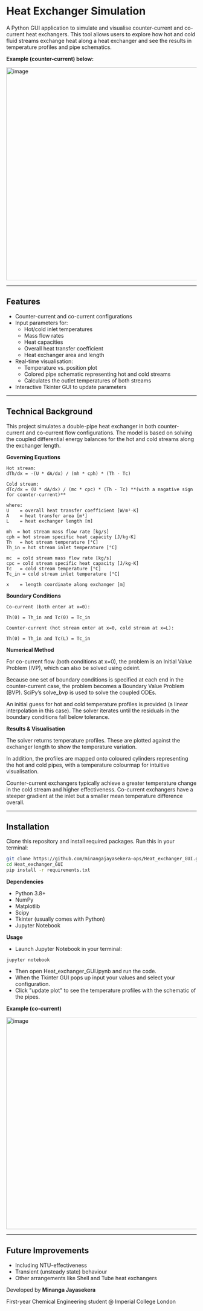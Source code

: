 # Heat Exchanger Simulation

A Python GUI application to simulate and visualise counter-current and co-current heat exchangers. This tool allows users to explore how hot and cold fluid streams exchange heat along a heat exchanger and see the results in temperature profiles and pipe schematics.

**Example (counter-current) below:**

<img width="959" height="564" alt="image" src="https://github.com/user-attachments/assets/e22e0da1-debd-4760-828d-4e0dc0c90095" />

---

## Features

- Counter-current and co-current configurations
- Input parameters for:
  - Hot/cold inlet temperatures
  - Mass flow rates
  - Heat capacities
  - Overall heat transfer coefficient
  - Heat exchanger area and length
- Real-time visualisation:
  - Temperature vs. position plot
  - Colored pipe schematic representing hot and cold streams
  - Calculates the outlet temperatures of both streams
- Interactive Tkinter GUI to update parameters 

---
## Technical Background

This project simulates a double-pipe heat exchanger in both counter-current and co-current flow configurations. The model is based on solving the coupled differential energy balances for the hot and cold streams along the exchanger length.

**Governing Equations**
```
Hot stream:
dTh/dx = -(U * dA/dx) / (mh * cph) * (Th - Tc)

Cold stream:
dTc/dx = (U * dA/dx) / (mc * cpc) * (Th - Tc) **(with a nagative sign for counter-current)**

where:
U    = overall heat transfer coefficient [W/m²·K]  
A    = heat transfer area [m²]  
L    = heat exchanger length [m]  

mh  = hot stream mass flow rate [kg/s]  
cph = hot stream specific heat capacity [J/kg·K]  
Th   = hot stream temperature [°C]  
Th_in = hot stream inlet temperature [°C]  

mc  = cold stream mass flow rate [kg/s]  
cpc = cold stream specific heat capacity [J/kg·K]  
Tc   = cold stream temperature [°C]  
Tc_in = cold stream inlet temperature [°C]  

x    = length coordinate along exchanger [m]  
```
**Boundary Conditions**
```
Co-current (both enter at x=0):

Th(0) = Th_in and Tc(0) = Tc_in

Counter-current (hot stream enter at x=0, cold stream at x=L):

Th(0) = Th_in and Tc(L) = Tc_in
```
**Numerical Method**

For co-current flow (both conditions at x=0), the problem is an Initial Value Problem (IVP), 
which can also be solved using odeint.

Because one set of boundary conditions is specified at each end in the counter-current case, 
the problem becomes a Boundary Value Problem (BVP).
SciPy’s solve_bvp is used to solve the coupled ODEs.

An initial guess for hot and cold temperature profiles is provided (a linear interpolation in this case).
The solver iterates until the residuals in the boundary conditions fall below tolerance.

**Results & Visualisation**

The solver returns temperature profiles.
These are plotted against the exchanger length to show the temperature variation.

In addition, the profiles are mapped onto coloured cylinders representing the hot and cold pipes, 
with a temperature colourmap for intuitive visualisation.

Counter-current exchangers typically achieve a greater temperature change in the cold stream 
and higher effectiveness.
Co-current exchangers have a steeper gradient at the inlet but a smaller mean temperature difference overall.

---

## Installation
Clone this repository and install required packages. Run this in your terminal:

```bash
git clone https://github.com/minangajayasekera-ops/Heat_exchanger_GUI.git
cd Heat_exchanger_GUI
pip install -r requirements.txt

```

**Dependencies**
- Python 3.8+
- NumPy
- Matplotlib
- Scipy
- Tkinter (usually comes with Python)
- Jupyter Notebook

**Usage**
- Launch Jupyter Notebook in your terminal:
```
jupyter notebook
```
- Then open Heat_exchanger_GUI.ipynb and run the code.
- When the Tkinter GUI pops up input your values and select your configuration.
- Click "update plot" to see the temperature profiles with the schematic of the pipes.

**Example (co-current)**

<img width="959" height="562" alt="image" src="https://github.com/user-attachments/assets/f074fd04-661d-4b4a-b1fb-76c18eece0b4" />

---

## Future Improvements 
- Including NTU-effectiveness
- Transient (unsteady state) behaviour
- Other arrangements like Shell and Tube heat exchangers


Developed by **Minanga Jayasekera**

First-year Chemical Engineering student @ Imperial College London


